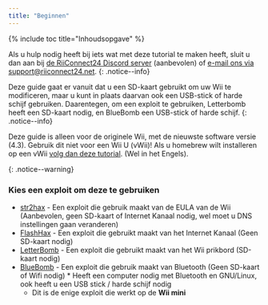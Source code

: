 ```yaml
---
title: "Beginnen"
---
```


{% include toc title="Inhoudsopgave" %}

Als u hulp nodig heeft bij iets wat met deze tutorial te maken heeft, sluit u dan aan bij [de RiiConnect24 Discord server](https://discord.gg/b4Y7jfD) (aanbevolen) of [e-mail ons via support@riiconnect24.net](mailto:support@riiconnect24.net).
{: .notice--info}

Deze guide gaat er vanuit dat u een SD-kaart gebruikt om uw Wii te modificeren, maar u kunt in plaats daarvan ook een USB-stick of harde schijf gebruiken. Daarentegen, om een exploit te gebruiken, Letterbomb heeft een SD-kaart nodig, en BlueBomb een USB-stick of harde schijf.
{: .notice--info}

Deze guide is alleen voor de originele Wii, met de nieuwste software versie (4.3). Gebruik dit niet voor een Wii U (vWii)! Als u homebrew wilt installeren op een vWii [volg dan deze tutorial](https://wiiuguide.xyz/#/vwii/vwii-modding).
 (Wel in het Engels). </p> 

{: .notice--warning}



### Kies een exploit om deze te gebruiken

- [str2hax](str2hax) - Een exploit die gebruik maakt van de EULA van de Wii (Aanbevolen, geen SD-kaart of Internet Kanaal nodig, wel moet u DNS instellingen gaan veranderen)
- [FlashHax](flashhax) - Een exploit die gebruikt maakt van het Internet Kanaal (Geen SD-kaart nodig)
- [LetterBomb](letterbomb) - Een exploit die gebruikt maakt van het Wii prikbord (SD-kaart nodig)
- [BlueBomb](bluebomb) - Een exploit die gebruik maakt van Bluetooth (Geen SD-kaart of Wifi nodig) 
      * Heeft een computer nodig met Bluetooth en GNU/Linux, ook heeft u een USB stick / harde schijf nodig
    * Dit is de enige exploit die werkt op de **Wii mini**
